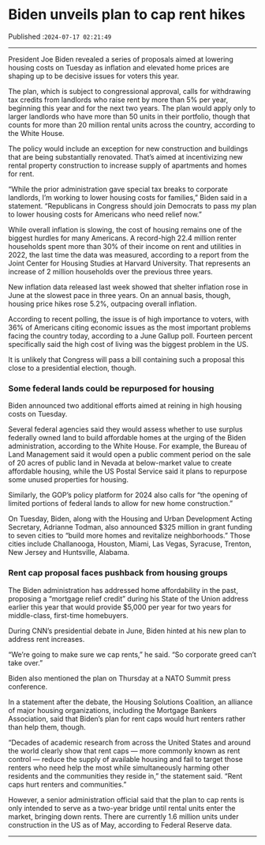 # Biden unveils plan to cap rent hikes

Published :`2024-07-17 02:21:49`

---

President Joe Biden revealed a series of proposals aimed at lowering housing costs on Tuesday as inflation and elevated home prices are shaping up to be decisive issues for voters this year.

The plan, which is subject to congressional approval, calls for withdrawing tax credits from landlords who raise rent by more than 5% per year, beginning this year and for the next two years. The plan would apply only to larger landlords who have more than 50 units in their portfolio, though that counts for more than 20 million rental units across the country, according to the White House.

The policy would include an exception for new construction and buildings that are being substantially renovated. That’s aimed at incentivizing new rental property construction to increase supply of apartments and homes for rent.

“While the prior administration gave special tax breaks to corporate landlords, I’m working to lower housing costs for families,” Biden said in a statement. “Republicans in Congress should join Democrats to pass my plan to lower housing costs for Americans who need relief now.”

While overall inflation is slowing, the cost of housing remains one of the biggest hurdles for many Americans. A record-high 22.4 million renter households spent more than 30% of their income on rent and utilities in 2022, the last time the data was measured, according to a report from the Joint Center for Housing Studies at Harvard University. That represents an increase of 2 million households over the previous three years.

New inflation data released last week showed that shelter inflation rose in June at the slowest pace in three years. On an annual basis, though, housing price hikes rose 5.2%, outpacing overall inflation.

According to recent polling, the issue is of high importance to voters, with 36% of Americans citing economic issues as the most important problems facing the country today, according to a June Gallup poll. Fourteen percent specifically said the high cost of living was the biggest problem in the US.

It is unlikely that Congress will pass a bill containing such a proposal this close to a presidential election, though.

### Some federal lands could be repurposed for housing

Biden announced two additional efforts aimed at reining in high housing costs on Tuesday.

Several federal agencies said they would assess whether to use surplus federally owned land to build affordable homes at the urging of the Biden administration, according to the White House. For example, the Bureau of Land Management said it would open a public comment period on the sale of 20 acres of public land in Nevada at below-market value to create affordable housing, while the US Postal Service said it plans to repurpose some unused properties for housing.

Similarly, the GOP’s policy platform for 2024 also calls for “the opening of limited portions of federal lands to allow for new home construction.”

On Tuesday, Biden, along with the Housing and Urban Development Acting Secretary, Adrianne Todman, also announced $325 million in grant funding to seven cities to “build more homes and revitalize neighborhoods.” Those cities include Challanooga, Houston, Miami, Las Vegas, Syracuse, Trenton, New Jersey and Huntsville, Alabama.

### Rent cap proposal faces pushback from housing groups

The Biden administration has addressed home affordability in the past, proposing a “mortgage relief credit” during his State of the Union address earlier this year that would provide $5,000 per year for two years for middle-class, first-time homebuyers.

During CNN’s presidential debate in June, Biden hinted at his new plan to address rent increases.

“We’re going to make sure we cap rents,” he said. “So corporate greed can’t take over.”

Biden also mentioned the plan on Thursday at a NATO Summit press conference.

In a statement after the debate, the Housing Solutions Coalition, an alliance of major housing organizations, including the Mortgage Bankers Association, said that Biden’s plan for rent caps would hurt renters rather than help them, though.

“Decades of academic research from across the United States and around the world clearly show that rent caps — more commonly known as rent control — reduce the supply of available housing and fail to target those renters who need help the most while simultaneously harming other residents and the communities they reside in,” the statement said. “Rent caps hurt renters and communities.”

However, a senior administration official said that the plan to cap rents is only intended to serve as a two-year bridge until rental units enter the market, bringing down rents. There are currently 1.6 million units under construction in the US as of May, according to Federal Reserve data.

---

